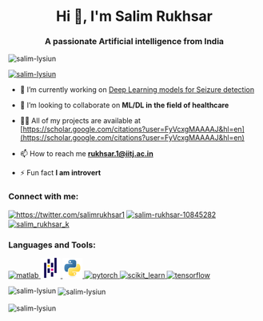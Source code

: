 <h1 align="center">Hi 👋, I'm Salim Rukhsar</h1>
<h3 align="center">A passionate Artificial intelligence from India</h3>

<p align="left"> <img src="https://komarev.com/ghpvc/?username=salim-lysiun&label=Profile%20views&color=0e75b6&style=flat" alt="salim-lysiun" /> </p>

<p align="left"> <a href="https://github.com/ryo-ma/github-profile-trophy"><img src="https://github-profile-trophy.vercel.app/?username=salim-lysiun" alt="salim-lysiun" /></a> </p>

- 🔭 I’m currently working on [Deep Learning models for Seizure detection](https://scholar.google.com/citations?user=FyVcxgMAAAAJ&hl=en)

- 👯 I’m looking to collaborate on **ML/DL in the field of healthcare**

- 👨‍💻 All of my projects are available at [https://scholar.google.com/citations?user=FyVcxgMAAAAJ&hl=en](https://scholar.google.com/citations?user=FyVcxgMAAAAJ&hl=en)

- 📫 How to reach me **rukhsar.1@iitj.ac.in**

- ⚡ Fun fact **I am introvert**

<h3 align="left">Connect with me:</h3>
<p align="left">
<a href="https://twitter.com/https://twitter.com/salimrukhsar1" target="blank"><img align="center" src="https://raw.githubusercontent.com/rahuldkjain/github-profile-readme-generator/master/src/images/icons/Social/twitter.svg" alt="https://twitter.com/salimrukhsar1" height="30" width="40" /></a>
<a href="https://linkedin.com/in/salim-rukhsar-10845282" target="blank"><img align="center" src="https://raw.githubusercontent.com/rahuldkjain/github-profile-readme-generator/master/src/images/icons/Social/linked-in-alt.svg" alt="salim-rukhsar-10845282" height="30" width="40" /></a>
<a href="https://instagram.com/salim_rukhsar_k" target="blank"><img align="center" src="https://raw.githubusercontent.com/rahuldkjain/github-profile-readme-generator/master/src/images/icons/Social/instagram.svg" alt="salim_rukhsar_k" height="30" width="40" /></a>
</p>

<h3 align="left">Languages and Tools:</h3>
<p align="left"> <a href="https://www.mathworks.com/" target="_blank" rel="noreferrer"> <img src="https://upload.wikimedia.org/wikipedia/commons/2/21/Matlab_Logo.png" alt="matlab" width="40" height="40"/> </a> <a href="https://pandas.pydata.org/" target="_blank" rel="noreferrer"> <img src="https://raw.githubusercontent.com/devicons/devicon/2ae2a900d2f041da66e950e4d48052658d850630/icons/pandas/pandas-original.svg" alt="pandas" width="40" height="40"/> </a> <a href="https://www.python.org" target="_blank" rel="noreferrer"> <img src="https://raw.githubusercontent.com/devicons/devicon/master/icons/python/python-original.svg" alt="python" width="40" height="40"/> </a> <a href="https://pytorch.org/" target="_blank" rel="noreferrer"> <img src="https://www.vectorlogo.zone/logos/pytorch/pytorch-icon.svg" alt="pytorch" width="40" height="40"/> </a> <a href="https://scikit-learn.org/" target="_blank" rel="noreferrer"> <img src="https://upload.wikimedia.org/wikipedia/commons/0/05/Scikit_learn_logo_small.svg" alt="scikit_learn" width="40" height="40"/> </a> <a href="https://www.tensorflow.org" target="_blank" rel="noreferrer"> <img src="https://www.vectorlogo.zone/logos/tensorflow/tensorflow-icon.svg" alt="tensorflow" width="40" height="40"/> </a> </p>

<p><img align="left" src="https://github-readme-stats.vercel.app/api/top-langs?username=salim-lysiun&show_icons=true&locale=en&layout=compact" alt="salim-lysiun" /></p>

<p>&nbsp;<img align="center" src="https://github-readme-stats.vercel.app/api?username=salim-lysiun&show_icons=true&locale=en" alt="salim-lysiun" /></p>

<p><img align="center" src="https://github-readme-streak-stats.herokuapp.com/?user=salim-lysiun&" alt="salim-lysiun" /></p>
